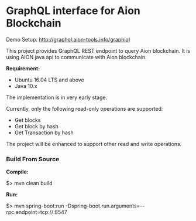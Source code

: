 <H1>GraphQL interface for Aion Blockchain</H1>

Demo Setup: http://graphql.aion-tools.info/graphiql

This project provides GraphQL REST endpoint to query Aion blockchain.
It is using AION java api to communicate with Aion blockchain.


<b>Requirement:</b>
- Ubuntu 16.04 LTS and above
- Java 10.x

The implementation is in very early stage.

Currently, only the following read-only operations are supported:
- Get blocks
- Get block by hash
- Get Transaction by hash


The project will be enhanced to support other read and write operations.

<H3>Build From Source</H3>

<b>Compile:</b>

$> mvn clean build

<b>Run:</b>

$> mvn spring-boot:run -Dspring-boot.run.arguments=--rpc.endpoint=tcp://<kernel-host>:8547




